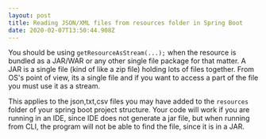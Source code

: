 ```yaml
---
layout: post
title: Reading JSON/XML files from resources folder in Spring Boot
date: 2020-02-07T13:50:44.908Z
---
```

You should be using `getResourceAsStream(...);`
when the resource is bundled as a JAR/WAR or any other single file package for that matter.
A JAR is a single file (kind of like a zip file) holding lots of files together. From OS's point of view, its a single file and if you want to access a part of the file you must use it as a stream.

This applies to the json,txt,csv files you may have added to the `resources` folder of your spring boot project structure.
Your code will work if you are running in an IDE, since IDE does not generate a jar file, but when running from CLI, the program will not be able to find the file, since it is in a JAR.
